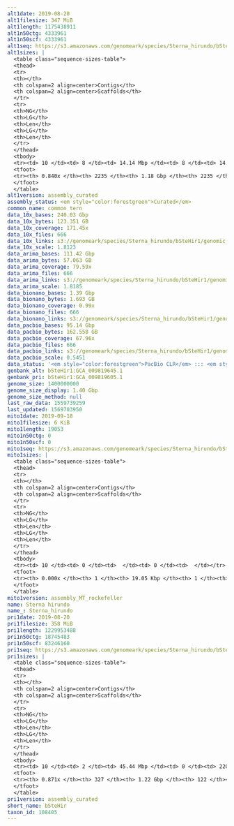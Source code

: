 ```yaml
---
alt1date: 2019-08-20
alt1filesize: 347 MiB
alt1length: 1175438911
alt1n50ctg: 4333961
alt1n50scf: 4333961
alt1seq: https://s3.amazonaws.com/genomeark/species/Sterna_hirundo/bSteHir1/assembly_curated/bSteHir1.alt.cur.20190820.fasta.gz
alt1sizes: |
  <table class="sequence-sizes-table">
  <thead>
  <tr>
  <th></th>
  <th colspan=2 align=center>Contigs</th>
  <th colspan=2 align=center>Scaffolds</th>
  </tr>
  <tr>
  <th>NG</th>
  <th>LG</th>
  <th>Len</th>
  <th>LG</th>
  <th>Len</th>
  </tr>
  </thead>
  <tbody>
  <tr><td> 10 </td><td> 8 </td><td> 14.14 Mbp </td><td> 8 </td><td> 14.14 Mbp </td></tr>  <tr><td> 20 </td><td> 20 </td><td> 10.03 Mbp </td><td> 20 </td><td> 10.03 Mbp </td></tr>  <tr><td> 30 </td><td> 36 </td><td> 7.48 Mbp </td><td> 36 </td><td> 7.48 Mbp </td></tr>  <tr><td> 40 </td><td> 58 </td><td> 5.88 Mbp </td><td> 58 </td><td> 5.88 Mbp </td></tr>  <tr style="background-color:#cccccc;"><td> 50 </td><td> 85 </td><td> 4.33 Mbp </td><td> 85 </td><td> 4.33 Mbp </td></tr>  <tr><td> 60 </td><td> 126 </td><td> 2.68 Mbp </td><td> 126 </td><td> 2.68 Mbp </td></tr>  <tr><td> 70 </td><td> 198 </td><td> 1.27 Mbp </td><td> 198 </td><td> 1.27 Mbp </td></tr>  <tr><td> 80 </td><td> 750 </td><td> 73.03 Kbp </td><td> 750 </td><td> 73.03 Kbp </td></tr>  <tr><td> 90 </td><td> 0 </td><td>  </td><td> 0 </td><td>  </td></tr>  <tr><td> 100 </td><td> 0 </td><td>  </td><td> 0 </td><td>  </td></tr>  </tbody>
  <tfoot>
  <tr><th> 0.840x </th><th> 2235 </th><th> 1.18 Gbp </th><th> 2235 </th><th> 1.18 Gbp </th></tr>
  </tfoot>
  </table>
alt1version: assembly_curated
assembly_status: <em style="color:forestgreen">Curated</em>
common_name: common tern
data_10x_bases: 240.03 Gbp
data_10x_bytes: 123.351 GB
data_10x_coverage: 171.45x
data_10x_files: 666
data_10x_links: s3://genomeark/species/Sterna_hirundo/bSteHir1/genomic_data/10x/<br>
data_10x_scale: 1.8123
data_arima_bases: 111.42 Gbp
data_arima_bytes: 57.063 GB
data_arima_coverage: 79.59x
data_arima_files: 666
data_arima_links: s3://genomeark/species/Sterna_hirundo/bSteHir1/genomic_data/arima/<br>
data_arima_scale: 1.8185
data_bionano_bases: 1.39 Gbp
data_bionano_bytes: 1.693 GB
data_bionano_coverage: 0.99x
data_bionano_files: 666
data_bionano_links: s3://genomeark/species/Sterna_hirundo/bSteHir1/genomic_data/bionano/<br>
data_pacbio_bases: 95.14 Gbp
data_pacbio_bytes: 162.558 GB
data_pacbio_coverage: 67.96x
data_pacbio_files: 666
data_pacbio_links: s3://genomeark/species/Sterna_hirundo/bSteHir1/genomic_data/pacbio/<br>
data_pacbio_scale: 0.5451
data_status: '<em style="color:forestgreen">PacBio CLR</em> ::: <em style="color:forestgreen">10x</em> ::: <em style="color:forestgreen">Bionano</em> ::: <em style="color:forestgreen">Arima</em>'
genbank_alt: bSteHir1:GCA_009819645.1
genbank_pri: bSteHir1:GCA_009819605.1
genome_size: 1400000000
genome_size_display: 1.40 Gbp
genome_size_method: null
last_raw_data: 1559739259
last_updated: 1569703950
mito1date: 2019-09-18
mito1filesize: 6 KiB
mito1length: 19053
mito1n50ctg: 0
mito1n50scf: 0
mito1seq: https://s3.amazonaws.com/genomeark/species/Sterna_hirundo/bSteHir1/assembly_MT_rockefeller/bSteHir1.MT.20190918.fasta.gz
mito1sizes: |
  <table class="sequence-sizes-table">
  <thead>
  <tr>
  <th></th>
  <th colspan=2 align=center>Contigs</th>
  <th colspan=2 align=center>Scaffolds</th>
  </tr>
  <tr>
  <th>NG</th>
  <th>LG</th>
  <th>Len</th>
  <th>LG</th>
  <th>Len</th>
  </tr>
  </thead>
  <tbody>
  <tr><td> 10 </td><td> 0 </td><td>  </td><td> 0 </td><td>  </td></tr>  <tr><td> 20 </td><td> 0 </td><td>  </td><td> 0 </td><td>  </td></tr>  <tr><td> 30 </td><td> 0 </td><td>  </td><td> 0 </td><td>  </td></tr>  <tr><td> 40 </td><td> 0 </td><td>  </td><td> 0 </td><td>  </td></tr>  <tr style="background-color:#cccccc;"><td> 50 </td><td> 0 </td><td style="background-color:#ff8888;">  </td><td> 0 </td><td style="background-color:#ff8888;">  </td></tr>  <tr><td> 60 </td><td> 0 </td><td>  </td><td> 0 </td><td>  </td></tr>  <tr><td> 70 </td><td> 0 </td><td>  </td><td> 0 </td><td>  </td></tr>  <tr><td> 80 </td><td> 0 </td><td>  </td><td> 0 </td><td>  </td></tr>  <tr><td> 90 </td><td> 0 </td><td>  </td><td> 0 </td><td>  </td></tr>  <tr><td> 100 </td><td> 0 </td><td>  </td><td> 0 </td><td>  </td></tr>  </tbody>
  <tfoot>
  <tr><th> 0.000x </th><th> 1 </th><th> 19.05 Kbp </th><th> 1 </th><th> 19.05 Kbp </th></tr>
  </tfoot>
  </table>
mito1version: assembly_MT_rockefeller
name: Sterna hirundo
name_: Sterna_hirundo
pri1date: 2019-08-20
pri1filesize: 358 MiB
pri1length: 1229953488
pri1n50ctg: 18745483
pri1n50scf: 83246160
pri1seq: https://s3.amazonaws.com/genomeark/species/Sterna_hirundo/bSteHir1/assembly_curated/bSteHir1.pri.cur.20190820.fasta.gz
pri1sizes: |
  <table class="sequence-sizes-table">
  <thead>
  <tr>
  <th></th>
  <th colspan=2 align=center>Contigs</th>
  <th colspan=2 align=center>Scaffolds</th>
  </tr>
  <tr>
  <th>NG</th>
  <th>LG</th>
  <th>Len</th>
  <th>LG</th>
  <th>Len</th>
  </tr>
  </thead>
  <tbody>
  <tr><td> 10 </td><td> 2 </td><td> 45.44 Mbp </td><td> 0 </td><td> 220.15 Mbp </td></tr>  <tr><td> 20 </td><td> 5 </td><td> 35.39 Mbp </td><td> 1 </td><td> 166.72 Mbp </td></tr>  <tr><td> 30 </td><td> 10 </td><td> 26.64 Mbp </td><td> 2 </td><td> 132.03 Mbp </td></tr>  <tr><td> 40 </td><td> 15 </td><td> 22.54 Mbp </td><td> 3 </td><td> 85.55 Mbp </td></tr>  <tr style="background-color:#cccccc;"><td> 50 </td><td> 22 </td><td style="background-color:#88ff88;"> 18.75 Mbp </td><td> 5 </td><td style="background-color:#88ff88;"> 83.25 Mbp </td></tr>  <tr><td> 60 </td><td> 30 </td><td> 13.29 Mbp </td><td> 6 </td><td> 71.80 Mbp </td></tr>  <tr><td> 70 </td><td> 43 </td><td> 7.70 Mbp </td><td> 9 </td><td> 46.48 Mbp </td></tr>  <tr><td> 80 </td><td> 74 </td><td> 2.82 Mbp </td><td> 13 </td><td> 14.80 Mbp </td></tr>  <tr><td> 90 </td><td> 0 </td><td>  </td><td> 0 </td><td>  </td></tr>  <tr><td> 100 </td><td> 0 </td><td>  </td><td> 0 </td><td>  </td></tr>  </tbody>
  <tfoot>
  <tr><th> 0.871x </th><th> 327 </th><th> 1.22 Gbp </th><th> 122 </th><th> 1.23 Gbp </th></tr>
  </tfoot>
  </table>
pri1version: assembly_curated
short_name: bSteHir
taxon_id: 108405
---
```

